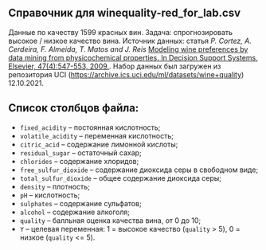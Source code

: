 
## Справочник для **winequality-red_for_lab.csv**   

Данные по качеству 1599 красных вин. Задача: спрогнозировать высокое / низкое качество вина. Источник данных: статья *P. Cortez, A. Cerdeira, F. Almeida, T. Matos and J. Reis* [Modeling wine preferences by data mining from physicochemical properties.
In Decision Support Systems, Elsevier, 47(4):547-553, 2009.](http://www3.dsi.uminho.pt/pcortez/wine5.pdf). Набор данных был загружен из репозитория UCI (<https://archive.ics.uci.edu/ml/datasets/wine+quality>) 12.10.2021.    

## Список столбцов файла:   

* `fixed_acidity` – постоянная кислотность;  
* `volatile_acidity` – переменная кислотность;  
* `citric_acid` – содержание лимонной кислоты;  
* `residual_sugar` – остаточный сахар;  
* `chlorides` – содержание хлоридов;  
* `free_sulfur_dioxide` – содержание диоксида серы в свободном виде;  
* `total_sulfur_dioxide` – общее содержание диоксида серы;  
* `density` – плотность;  
* `pH` – кислотность; 
* `sulphates` – содержание сульфатов;  
* `alcohol` – содержание алкоголя;  
* `quality` – балльная оценка качества вина, от 0 до 10;  
* `Y` – целевая переменная: 1 = высокое качество (`quality` > 5), 0 = низкое (`quality` <= 5).   
